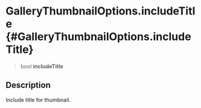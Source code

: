 GalleryThumbnailOptions.includeTitle {#GalleryThumbnailOptions.includeTitle}
====================================

> bool **includeTitle**

Description
-----------

Include title for thumbnail.
